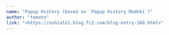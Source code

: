 ```yaml
---
name: "Popup History (based on `Popup History Modoki`)"
author: "tomato"
link: "<https://ashiato1.blog.fc2.com/blog-entry-160.html>"
---
```

